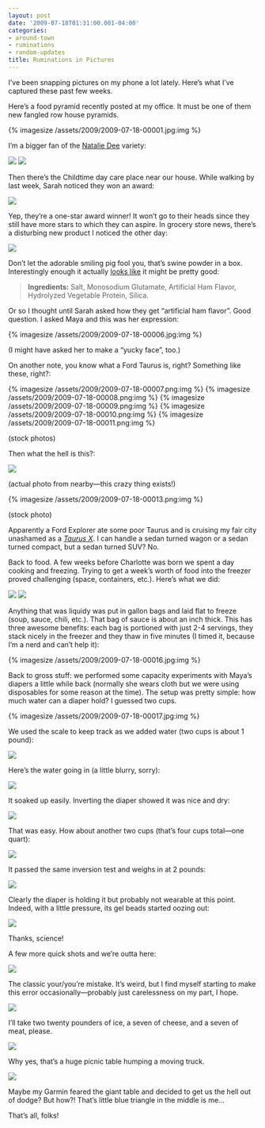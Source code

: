 ```yaml
---
layout: post
date: '2009-07-18T01:31:00.001-04:00'
categories:
- around-town
- ruminations
- random-updates
title: Ruminations in Pictures
---
```


I’ve been snapping pictures on my phone a lot lately. Here’s what I’ve captured these past few weeks.

Here’s a food pyramid recently posted at my office. It must be one of them new fangled row house pyramids.

{% imagesize /assets/2009/2009-07-18-00001.jpg:img %}

I’m a bigger fan of the [Natalie Dee](http://nataliedee.com/) variety:  

[![](/assets/2009/2009-07-18-00002.png)](http://www.nataliedee.com/030906)
[![](/assets/2009/2009-07-18-00003.png)](http://www.nataliedee.com/063009) 

Then there’s the Childtime day care place near our house. While walking by last week, Sarah noticed they won an award:

![](/assets/2009/2009-07-18-00004.jpg) 

Yep, they’re a one-star award winner! It won’t go to their heads since they still have more stars to which they can aspire. In grocery store news, there’s a disturbing new product I noticed the other day:

![](/assets/2009/2009-07-18-00005.jpg) 

Don’t let the adorable smiling pig fool you, that’s swine powder in a box. Interestingly enough it actually [looks like](http://www.amazon.com/Goya-Ham-Flavored-Concentrate-1-41/dp/B0002HAAOM) it might be pretty good:

> **Ingredients:** Salt, Monosodium Glutamate, Artificial Ham Flavor, Hydrolyzed Vegetable Protein, Silica. 

Or so I thought until Sarah asked how they get “artificial ham flavor”. Good question. I asked Maya and this was her expression:

{% imagesize /assets/2009/2009-07-18-00006.jpg:img %}

(I might have asked her to make a “yucky face”, too.)

On another note, you know what a Ford Taurus is, right? Something like these, right?:  

{% imagesize /assets/2009/2009-07-18-00007.png:img %}
{% imagesize /assets/2009/2009-07-18-00008.png:img %}
{% imagesize /assets/2009/2009-07-18-00009.png:img %}
{% imagesize /assets/2009/2009-07-18-00010.png:img %}
{% imagesize /assets/2009/2009-07-18-00011.png:img %}

(stock photos)

Then what the hell is this?:  

![](/assets/2009/2009-07-18-00012.jpg) 

(actual photo from nearby—this crazy thing exists!)  

{% imagesize /assets/2009/2009-07-18-00013.png:img %}

(stock photo)

Apparently a Ford Explorer ate some poor Taurus and is cruising my fair city unashamed as a [*Taurus X*](http://www.fordvehicles.com/crossovers/taurusx/). I can handle a sedan turned wagon or a sedan turned compact, but a sedan turned SUV? No.

Back to food. A few weeks before Charlotte was born we spent a day cooking and freezing. Trying to get a week’s worth of food into the freezer proved challenging (space, containers, etc.). Here’s what we did:  

![](/assets/2009/2009-07-18-00014.jpg) 
![](/assets/2009/2009-07-18-00015.jpg) 

Anything that was liquidy was put in gallon bags and laid flat to freeze (soup, sauce, chili, etc.). That bag of sauce is about an inch thick. This has three awesome benefits: each bag is portioned with just 2-4 servings, they stack nicely in the freezer and they thaw in five minutes (I timed it, because I’m a nerd and can’t help it):

{% imagesize /assets/2009/2009-07-18-00016.jpg:img %}

Back to gross stuff: we performed some capacity experiments with Maya’s diapers a little while back (normally she wears cloth but we were using disposables for some reason at the time). The setup was pretty simple: how much water can a diaper hold? I guessed two cups.

{% imagesize /assets/2009/2009-07-18-00017.jpg:img %}

We used the scale to keep track as we added water (two cups is about 1 pound):

![](/assets/2009/2009-07-18-00018.jpg) 

Here’s the water going in (a little blurry, sorry):

![](/assets/2009/2009-07-18-00019.jpg) 

It soaked up easily. Inverting the diaper showed it was nice and dry:

![](/assets/2009/2009-07-18-00020.jpg) 

That was easy. How about another two cups (that’s four cups total—one quart):

![](/assets/2009/2009-07-18-00021.jpg) 

It passed the same inversion test and weighs in at 2 pounds:

![](/assets/2009/2009-07-18-00022.jpg) 

Clearly the diaper is holding it but probably not wearable at this point. Indeed, with a little pressure, its gel beads started oozing out:

![](/assets/2009/2009-07-18-00023.jpg) 

Thanks, science!

A few more quick shots and we’re outta here:  

![](/assets/2009/2009-07-18-00024.jpg)  

The classic your/you’re mistake. It’s weird, but I find myself starting to make this error occasionally—probably just carelessness on my part, I hope.

![](/assets/2009/2009-07-18-00025.jpg)   

I’ll take two twenty pounders of ice, a seven of cheese, and a seven of meat, please.

![](/assets/2009/2009-07-18-00026.jpg)   

Why yes, that’s a huge picnic table humping a moving truck.  

![](/assets/2009/2009-07-18-00027.jpg)   

Maybe my Garmin feared the giant table and decided to get us the hell out of dodge? But how?! That’s little blue triangle in the middle is me...  

That’s all, folks!